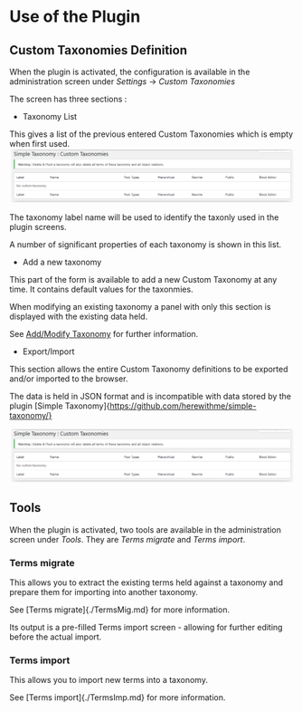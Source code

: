 # Use of the Plugin #

## Custom Taxonomies Definition ##

When the plugin is activated, the configuration is available in the administration screen under *Settings* -> *Custom Taxonomies*

The screen has three sections :
* Taxonomy List

This gives a list of the previous entered Custom Taxonomies which is empty when first used.
![Empty Taxonomy List](./CustTaxEmpty.png)

The taxonomy label name will be used to identify the taxonly used in the plugin screens.

A number of significant properties of each taxonomy is shown in this list. 

* Add a new taxonomy

This part of the form is available to add a new Custom Taxonomy at any time. It contains default values for the taxonmies.

When modifying an existing taxonomy a panel with only this section is displayed with the existing data held.

See [Add/Modify Taxonomy](./addmod.md) for further information.

* Export/Import

This section allows the entire Custom Taxonomy definitions to be exported and/or imported to the browser.

The data is held in JSON format and is incompatible with data stored by the plugin [Simple Taxonomy]{https://github.com/herewithme/simple-taxonomy/}

![Empty Taxonomy List](./CustTaxEmpty.png)

## Tools ##

When the plugin is activated, two tools are available in the administration screen under *Tools*. They are *Terms migrate* and *Terms import*.

### Terms migrate ###

This allows you to extract the existing terms held against a taxonomy and prepare them for importing into another taxonomy.

See [Terms migrate]{./TermsMig.md} for more information.

Its output is a pre-filled Terms import screen - allowing for further editing before the actual import.

### Terms import ###

This allows you to import new terms into a taxonomy.

See [Terms import]{./TermsImp.md} for more information.
